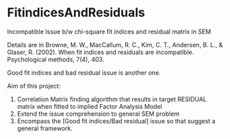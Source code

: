 # FitindicesAndResiduals
Incompatible Issue b/w chi-square fit indices and residual matrix in SEM

Details are in Browne, M. W., MacCallum, R. C., Kim, C. T., Andersen, B. L., & Glaser, R. (2002). When fit indices and residuals are incompatible. Psychological methods, 7(4), 403.

Good fit indices and bad residual issue is another one.

Aim of this project:
1. Correlation Matrix finding algorithm that results in target RESIDUAL matrix when fitted to implied Factor Analysis Model
2. Extend the issue comprehension to general SEM problem
3. Encompass the [Good fit indices/Bad residual] issue so that suggest a general framework.
